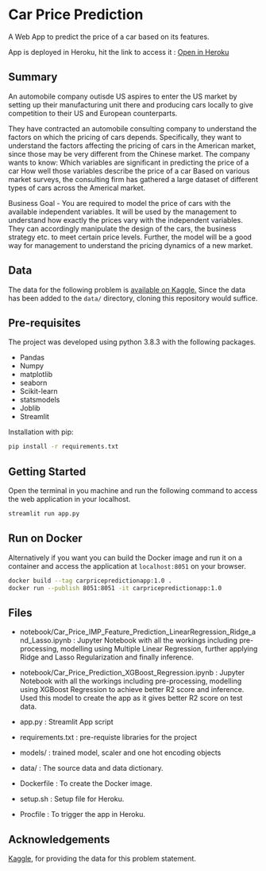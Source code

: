 # Car Price Prediction

A Web App to predict the price of a car based on its features.

App is deployed in Heroku, hit the link to access it : [Open in Heroku](https://car-price-prediction--app.herokuapp.com/)


## Summary

An automobile company outisde US aspires to enter the US market by setting up their manufacturing unit there and producing cars locally to give competition to their US and European counterparts.

They have contracted an automobile consulting company to understand the factors on which the pricing of cars depends. Specifically, they want to understand the factors affecting the pricing of cars in the American market, since those may be very different from the Chinese market. The company wants to know:
Which variables are significant in predicting the price of a car How well those variables describe the price of a car Based on various market surveys, the consulting firm has gathered a large dataset of different types of cars across the Americal market.

Business Goal - You are required to model the price of cars with the available independent variables. It will be used by the management to understand how exactly the prices vary with the independent variables. They can accordingly manipulate the design of the cars, the business strategy etc. to meet certain price levels. Further, the model will be a good way for management to understand the pricing dynamics of a new market.

## Data

The data for the following problem is [available on Kaggle.](https://www.kaggle.com/hellbuoy/car-price-prediction/) 
Since the data has been added to the `data/` directory, cloning this repository would suffice.

## Pre-requisites

The project was developed using python 3.8.3 with the following packages.
- Pandas
- Numpy
- matplotlib
- seaborn
- Scikit-learn
- statsmodels
- Joblib
- Streamlit


Installation with pip:

```bash
pip install -r requirements.txt
```


## Getting Started
Open the terminal in you machine and run the following command to access the web application in your localhost.
```bash
streamlit run app.py
```

## Run on Docker
Alternatively if you want you can build the Docker image and run it on a container and access the application at `localhost:8051` on your browser.
```bash
docker build --tag carpricepredictionapp:1.0 .
docker run --publish 8051:8051 -it carpricepredictionapp:1.0
```

## Files
- notebook/Car_Price_IMP_Feature_Prediction_LinearRegression_Ridge_and_Lasso.ipynb : Jupyter Notebook with all the workings including pre-processing, modelling using Multiple Linear Regression, further applying Ridge and Lasso Regularization and finally inference.

- notebook/Car_Price_Prediction_XGBoost_Regression.ipynb : Jupyter Notebook with all the workings including pre-processing, modelling using XGBoost Regression to achieve better R2 score and inference. Used this model to create the app as it gives better R2 score on test data.

- app.py : Streamlit App script
- requirements.txt : pre-requiste libraries for the project
- models/ : trained model, scaler and one hot encoding objects
- data/ : The source data and data dictionary.
- Dockerfile : To create the Docker image.
- setup.sh : Setup file for Heroku.
- Procfile : To trigger the app in Heroku.


## Acknowledgements

[Kaggle](https://kaggle.com/), for providing the data for this problem statement.